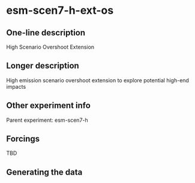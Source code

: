 <!--- This file contains a number of sections -->
<!--- They are bounded by comments like this -->
<!--- Do not edit these sections by hand -->
<!--- Start title -->
# esm-scen7-h-ext-os
<!--- End title -->

## One-line description

<!--- Start one-line-description -->
High Scenario Overshoot Extension
<!--- End one-line-description -->

## Longer description

<!--- Start longer-description -->
High emission scenario overshoot extension to explore potential high-end impacts
<!--- End longer-description -->

## Other experiment info

<!--- Start other-experiment-info -->
Parent experiment: esm-scen7-h
<!--- End other-experiment-info -->

## Forcings

<!--- Start forcings -->
TBD
<!--- End forcings -->

## Generating the data

<!--- TODO: auto-generate this -->
